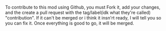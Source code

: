 To contribute to this mod using Github, you must Fork it, add your changes, and the create a pull request with the tag/label(idk what they're called)
"contribution". If it can't be merged or i think it insn'rt ready, I will tell you so you can fix it. Once everything is good to go, it will be merged.
